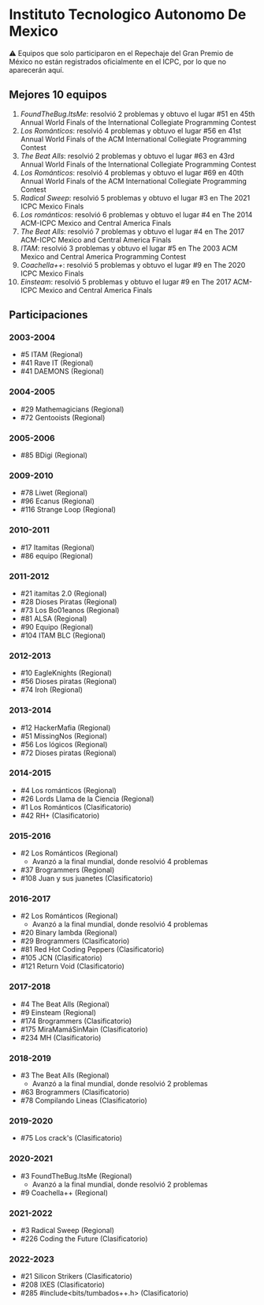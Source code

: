 # Instituto Tecnologico Autonomo De Mexico

:warning: Equipos que solo participaron en el Repechaje del Gran Premio de México no están registrados oficialmente en el ICPC, por lo que no aparecerán aquí.

## Mejores 10 equipos

1. _FoundTheBug.ItsMe_: resolvió 2 problemas y obtuvo el lugar #51 en 45th Annual World Finals of the International Collegiate Programming Contest
1. _Los Románticos_: resolvió 4 problemas y obtuvo el lugar #56 en 41st Annual World Finals of the ACM International Collegiate Programming Contest
1. _The Beat Alls_: resolvió 2 problemas y obtuvo el lugar #63 en 43rd Annual World Finals of the International Collegiate Programming Contest
1. _Los Románticos_: resolvió 4 problemas y obtuvo el lugar #69 en 40th Annual World Finals of the ACM International Collegiate Programming Contest
1. _Radical Sweep_: resolvió 5 problemas y obtuvo el lugar #3 en The 2021 ICPC Mexico Finals
1. _Los románticos_: resolvió 6 problemas y obtuvo el lugar #4 en The 2014 ACM-ICPC Mexico and Central America Finals
1. _The Beat Alls_: resolvió 7 problemas y obtuvo el lugar #4 en The 2017 ACM-ICPC Mexico and Central America Finals
1. _ITAM_: resolvió 3 problemas y obtuvo el lugar #5 en The 2003 ACM Mexico and Central America Programming Contest
1. _Coachella++_: resolvió 5 problemas y obtuvo el lugar #9 en The 2020 ICPC Mexico Finals
1. _Einsteam_: resolvió 5 problemas y obtuvo el lugar #9 en The 2017 ACM-ICPC Mexico and Central America Finals

## Participaciones

### 2003-2004

- #5 ITAM (Regional)
- #41 Rave IT (Regional)
- #41 DAEMONS (Regional)

### 2004-2005

- #29 Mathemagicians (Regional)
- #72 Gentooists (Regional)

### 2005-2006

- #85 BDigi (Regional)

### 2009-2010

- #78 Liwet (Regional)
- #96 Ecanus (Regional)
- #116 Strange Loop (Regional)

### 2010-2011

- #17 Itamitas (Regional)
- #86 equipo<T> (Regional)

### 2011-2012

- #21 itamitas 2.0 (Regional)
- #28 Dioses Piratas (Regional)
- #73 Los Bo01eanos (Regional)
- #81 ALSA (Regional)
- #90 Equipo<T> (Regional)
- #104 ITAM BLC (Regional)

### 2012-2013

- #10 EagleKnights (Regional)
- #56 Dioses piratas (Regional)
- #74 Iroh (Regional)

### 2013-2014

- #12 HackerMafia (Regional)
- #51 MissingNos (Regional)
- #56 Los lógicos (Regional)
- #72 Dioses piratas (Regional)

### 2014-2015

- #4 Los románticos (Regional)
- #26 Lords Llama de la Ciencia (Regional)
- #1 Los Románticos (Clasificatorio)
- #42 RH+ (Clasificatorio)

### 2015-2016

- #2 Los Románticos (Regional)
  - Avanzó a la final mundial, donde resolvió 4 problemas
- #37 Brogrammers (Regional)
- #108 Juan y sus juanetes (Clasificatorio)

### 2016-2017

- #2 Los Románticos (Regional)
  - Avanzó a la final mundial, donde resolvió 4 problemas
- #20 Binary lambda (Regional)
- #29 Brogrammers (Clasificatorio)
- #81 Red Hot Coding Peppers (Clasificatorio)
- #105 JCN (Clasificatorio)
- #121 Return Void (Clasificatorio)

### 2017-2018

- #4 The Beat Alls (Regional)
- #9 Einsteam (Regional)
- #174 Brogrammers (Clasificatorio)
- #175 MiraMamáSinMain (Clasificatorio)
- #234 MH (Clasificatorio)

### 2018-2019

- #3 The Beat Alls (Regional)
  - Avanzó a la final mundial, donde resolvió 2 problemas
- #63 Brogrammers (Clasificatorio)
- #78 Compilando Lineas (Clasificatorio)

### 2019-2020

- #75 Los crack's (Clasificatorio)

### 2020-2021

- #3 FoundTheBug.ItsMe (Regional)
  - Avanzó a la final mundial, donde resolvió 2 problemas
- #9 Coachella++ (Regional)

### 2021-2022

- #3 Radical Sweep (Regional)
- #226 Coding the Future (Clasificatorio)

### 2022-2023

- #21 Silicon Strikers (Clasificatorio)
- #208 IXES (Clasificatorio)
- #285 #include<bits/tumbados++.h> (Clasificatorio)



